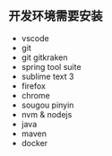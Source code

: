 ## 开发环境需要安装
- vscode
- git
- git gitkraken
- spring tool suite
- sublime text 3
- firefox
- chrome
- sougou pinyin
- nvm & nodejs
- java
- maven
- docker

